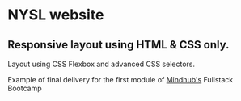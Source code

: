 # NYSL website

## Responsive layout using HTML & CSS only.

Layout using CSS Flexbox and advanced CSS selectors.

Example of final delivery for the first module of [Mindhub's](https://www.mindhubweb.com) Fullstack Bootcamp